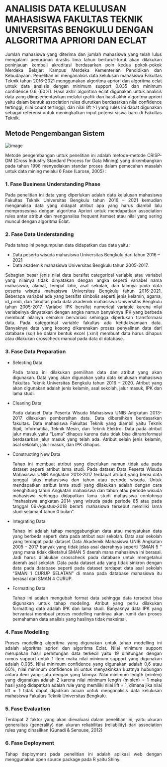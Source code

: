 # ANALISIS DATA KELULUSAN MAHASISWA FAKULTAS TEKNIK UNIVERSITAS BENGKULU DENGAN ALGORITMA APRIORI DAN ECLAT
<p align="justify">Jumlah mahasiswa yang diterima dan jumlah mahasiswa yang telah lulus mengalami 
penurunan drastis lima tahun berturut-turut akan dilakukan peninjauan kembali akreditasi berdasarkan
poin kedua pokok-pokok Merdeka Belajar: Kampus Merdeka Kementerian Pendidikan dan Kebudayaan. 
Penelitian ini menganalisis data kelulusan mahasiswa Fakultas Teknik tahun 2016-2021 menggunakan 
algoritma apriori dan algoritma eclat untuk data analisis dengan minimum support 0.035 dan minimum 
confidence 0.6 (60%). Hasil akhir algoritma eclat digunakan untuk analisis data yang diimplementasikan 
melalui grafik dan hasil akhir algoritma apriori yaitu dalam bentuk association rules diurutkan 
berdasarkan nilai confidence tertinggi, nilai count tertinggi, dan nilai lift >1 yang rules ini dapat 
digunakan sebagai referensi untuk meningkatkan input potensi siswa baru di Fakultas Teknik.</p>


## Metode Pengembangan Sistem
![image](https://user-images.githubusercontent.com/14053225/198309912-75b7197f-a404-42dc-ac29-bcae0d7e4755.png)

<p align="justify">Metode pengembangan untuk penelitian ini adalah metode-metode CRISP-DM (Cross Industry Standard Process for Data Mining) yang dikembangkan pada 
tahun 1996 menyediakan standar proses dalam pemecahan masalah untuk data mining melalui 6 Fase (Larose, 2005) : </p>

### 1. Fase Business Understanding Phase <br>
<p align="justify">Pada penelitian ini data yang diperlukan adalah data kelulusan mahasiswa Fakultas Teknik Universitas Bengkulu tahun 2016 – 2021 kemudian menganalisa data yang didapat atribut apa yang harus diambil lalu memprosesnya dengan algoritma Apriori untuk mendapatkan association rules antar atribut dan menganalisa frequent itemset atau nilai yang sering muncul dengan algoritma Eclat.</p>

### 2. Fase Data Understanding <br>
Pada tahap ini pengumpulan data didapatkan dua data yaitu :
 * Data peserta wisuda mahasiswa Universitas Bengkulu dari tahun 2016 – 2021
 * Data akademik mahasiswa Universitas Bengkulu tahun 2005-2017. 
 <p align="justify">Sebagian besar jenis nilai data bersifat categorical variable atau variabel yang nilainya tidak dinyatakan dengan angka seperti variabel nama mahasiswa, alamat, tempat lahir, asal sekolah, dan lainnya pada data peserta wisuda mahasiswa Universitas Bengkulu tahun 2016-2021. Beberapa variabel ada yang bersifat simbolis seperti jenis kelamin, agama, id_prodi, dan fakultas pada data akademik mahasiswa Universitas Bengkulu tahun 2005-2017. Variabel IPK bersifat numerical variable karena nilai variabelnya dinyatakan dengan angka namun banyaknya IPK yang berbeda membuat nilainya semakin bervariasi sehingga diperlukan transformasi data. Pada categorical variable fakultas ada ketidaksamaan data. Banyaknya data yang kosong dikarenakan proses penyalinan data dari database (sql) ke dalam bentuk excel (.xml) membuat data harus dihapus atau dilakukan crosscheck manual pada data di database.</p>

### 3. Fase Data Preparation <br>
* Selecting Data <br>
    <p align="justify">Pada tahap ini dilakukan pemilihan data dan atribut yang akan digunakan. Data yang akan digunakan yaitu data kelulusan mahasiswa Fakultas Teknik Universitas Bengkulu tahun 2016 – 2020. Atribut yang akan digunakan adalah jenis kelamin, asal sekolah, jalur masuk, IPK dan lama studi.</p>
* Cleaning Data <br>
    <p align="justify">Pada dataset Data Peserta Wisuda Mahasiswa UNIB Angkatan 2013-2017 dilakukan pembersihan data. Data dibersihkan berdasarkan fakultas. Data mahasiswa Fakultas Teknik yang diambil yaitu Teknik Sipil, Informatika, Teknik Mesin, dan Teknik Elektro. Data pada atribut jalur masuk yaitu “Lama” dihapus karena data tidak bisa ditransformasi berdasarkan jalur masuk yang telah ada. Atribut selain jenis kelamin, asal sekolah, jalur masuk, dan IPK dihapus.</p>
* Constructing New Data <br>
    <p align="justify">Tahap ini membuat atribut yang diperlukan namun tidak ada pada dataset seperti atribut lama studi. Pada dataset Data Peserta Wisuda Mahasiswa UNIB Angkatan 2013-2017 terdapat atribut yang berisi data tanggal lulus mahasiswa dan tahun atau periode wisuda. Untuk mendapatkan atribut lama studi yang dilakukan adalah dengan cara menghitung tahun Angkatan mahasiswa dan tahun atau periode wisuda mahasiswa sehingga didapatkan lama studi mahasiswa contohnya “mahasiswa angkatan 2014 yang wisuda pada periode 85 atau pada tanggal 06-Agustus-2018 berarti mahasiswa tersebut memiliki lama studi selama 4 tahun 0 bulan”.</p>
* Integrating Data <br>
    <p align="justify">Tahap ini adalah tahap menggabungkan data atau menyatukan data yang berbeda seperti data pada atribut asal sekolah. Data asal sekolah yang terdapat pada dataset Data Akademik Mahasiswa UNIB Angkatan 2005 – 2017 banyak yang tidak jelas asal daerahnya seperti “SMAN 5 “ yang mana tidak diketahui SMAN 5 daerah mana mahasiswa ini berasal. Jadi harus dilakukan crosscheck pada database untuk mengetahui daerah asal sekolah. Data pada dataset ada yang tidak sinkron dengan data pada database seperti pada dataset terdapat data asal sekolah “SMAN 1 CURUP SELATAN” di mana pada database mahasiswa itu berasal dari SMAN 4 CURUP.</p>
* Formatting Data <br>
    <p align="justify">Tahap ini adalah mengubah format data sehingga data tersebut bisa digunakan untuk tahap modeling. Atribut yang perlu dilakukan formatting data adalah IPK dan lama studi. Banyaknya data IPK yang bervariasi membuat proses modelling nantinya akan rumit dan proses pemahaman data analisis yang hasilnya tidak maksimal.</p>

### 4. Fase Modelling <br>
<p align="justify">Proses modelling algoritma yang digunakan untuk tahap modelling ini adalah algoritma apriori dan algoritma Eclat. Nilai minimum support merupakan hasil perhitungan data terkecil yaitu 19 dihitungan dengan rumus support untuk 1 item maka nilai minimum support yang digunakan adalah 0,035. Nilai minimum confidence yang digunakan adalah 0,6 atau 60%, nilai minimum confidence ini untuk menyakinkan kuatnya hubungan antara item yang satu dengan yang lainnya. Nilai minimum length (minlen) yang digunakan adalah 2 karena nilai minimum length (minlen) = 1 maka hasil yang didapatkan adalah rule yang memiliki nilai lift = 1, dimana jika nilai lift = 1 tidak dapat dijadikan acuan untuk menganalisis data kelulusan mahasiswa Fakultas Teknik Universitas Bengkulu.</p>

### 5. Fase Evaluation <br>
<p align="justify">Terdapat 2 faktor yang akan dievaluasi dalam penelitian ini, yaitu ukuran generalitas (generality) dan ukuran reliabilitas (reliability) dari association rules yang dihasilkan (Gunadi & Sensuse, 2012)</p>

### 6. Fase Deployment <br>
<p align="justify">Tahap deployment pada penelitian ini adalah aplikasi web dengan menggunakan open source package pada R yaitu Shiny.</p>



